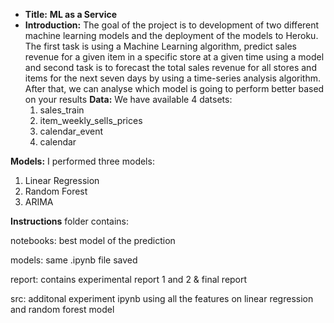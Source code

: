 * **Title:** **ML as a Service**
* **Introduction:**
The goal of the project is to development of two different machine learning models and the 
deployment of the models to Heroku.
The first task is using a Machine Learning algorithm, predict sales revenue for a given item in a 
specific store at a given time using a model and second task is to forecast the total sales revenue 
for all stores and items for the next seven days by using a time-series analysis algorithm. After 
that, we can analyse which model is going to perform better based on your results
**Data:**
  We have available 4 datsets:
  1. sales_train
  2. item_weekly_sells_prices
  3. calendar_event
  4. calendar

**Models:** 
I performed three models:
1. Linear Regression
2. Random Forest
3. ARIMA
   
**Instructions**
folder contains:

notebooks: best model of the prediction

models: same .ipynb file saved 

report: contains experimental report 1 and 2 & final report

src: additonal experiment ipynb using all the features on linear regression and random forest model


